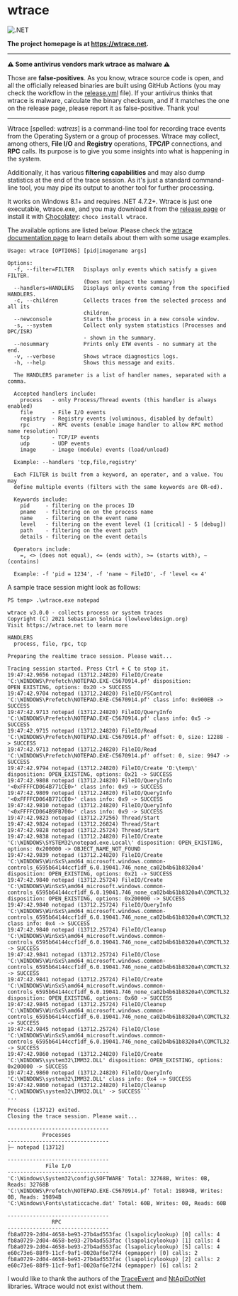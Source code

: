 
# wtrace

![.NET](https://github.com/lowleveldesign/wtrace/workflows/build/badge.svg)

**The project homepage is at <https://wtrace.net>.**

------------------------

**:warning: Some antivirus vendors mark wtrace as malware :warning:**

Those are **false-positives**. As you know, wtrace source code is open, and all the officially released binaries are built using GitHub Actions (you may check the workflow in the [release.yml](.github/workflows/release.yml) file). If your antivirus thinks that wtrace is malware, calculate the binary checksum, and if it matches the one on the release page, please report it as false-positive. Thank you!

------------------------

Wtrace [spelled: *wɪtreɪs*] is a command-line tool for recording trace events from the Operating System or a group of processes. Wtrace may collect, among others, **File I/O** and **Registry** operations, **TPC/IP** connections, and **RPC** calls. Its purpose is to give you some insights into what is happening in the system.

Additionally, it has various **filtering capabilities** and may also dump statistics at the end of the trace session. As it's just a standard command-line tool, you may pipe its output to another tool for further processing.

It works on Windows 8.1+ and requires .NET 4.7.2+. Wtrace is just one executable, wtrace.exe, and you may download it from the [release page](https://github.com/lowleveldesign/wtrace/releases) or install it with [Chocolatey](https://chocolatey.org/): `choco install wtrace`.

The available options are listed below. Please check the [wtrace documentation page](https://wtrace.net/documentation/wtrace) to learn details about them with some usage examples.

```
Usage: wtrace [OPTIONS] [pid|imagename args]

Options:
  -f, --filter=FILTER   Displays only events which satisfy a given FILTER.
                        (Does not impact the summary)
  --handlers=HANDLERS   Displays only events coming from the specified HANDLERS.
  -c, --children        Collects traces from the selected process and all its
                        children.
  --newconsole          Starts the process in a new console window.
  -s, --system          Collect only system statistics (Processes and DPC/ISR)
                        - shown in the summary.
  --nosummary           Prints only ETW events - no summary at the end.
  -v, --verbose         Shows wtrace diagnostics logs.
  -h, --help            Shows this message and exits.

  The HANDLERS parameter is a list of handler names, separated with a comma.

  Accepted handlers include:
    process   - only Process/Thread events (this handler is always enabled)
    file      - File I/O events
    registry  - Registry events (voluminous, disabled by default)
    rpc       - RPC events (enable image handler to allow RPC method name resolution)
    tcp       - TCP/IP events
    udp       - UDP events
    image     - image (module) events (load/unload)

  Example: --handlers 'tcp,file,registry'

  Each FILTER is built from a keyword, an operator, and a value. You may
  define multiple events (filters with the same keywords are OR-ed).

  Keywords include:
    pid     - filtering on the proces ID
    pname   - filtering on on the process name
    name    - filtering on the event name
    level   - filtering on the event level (1 [critical] - 5 [debug])
    path    - filtering on the event path
    details - filtering on the event details

  Operators include:
    =, <> (does not equal), <= (ends with), >= (starts with), ~ (contains)

  Example: -f 'pid = 1234', -f 'name ~ FileIO', -f 'level <= 4'
```

A sample trace session might look as follows:

```
PS temp> .\wtrace.exe notepad

wtrace v3.0.0 - collects process or system traces
Copyright (C) 2021 Sebastian Solnica (lowleveldesign.org)
Visit https://wtrace.net to learn more

HANDLERS
  process, file, rpc, tcp

Preparing the realtime trace session. Please wait...

Tracing session started. Press Ctrl + C to stop it.
19:47:42.9656 notepad (13712.24820) FileIO/Create 'C:\WINDOWS\Prefetch\NOTEPAD.EXE-C5670914.pf' disposition: OPEN_EXISTING, options: 0x20 -> SUCCESS
19:47:42.9704 notepad (13712.24820) FileIO/FSControl 'C:\WINDOWS\Prefetch\NOTEPAD.EXE-C5670914.pf' class info: 0x900EB -> SUCCESS
19:47:42.9713 notepad (13712.24820) FileIO/QueryInfo 'C:\WINDOWS\Prefetch\NOTEPAD.EXE-C5670914.pf' class info: 0x5 -> SUCCESS
19:47:42.9715 notepad (13712.24820) FileIO/Read 'C:\WINDOWS\Prefetch\NOTEPAD.EXE-C5670914.pf' offset: 0, size: 12288 -> SUCCESS
19:47:42.9713 notepad (13712.24820) FileIO/Read 'C:\WINDOWS\Prefetch\NOTEPAD.EXE-C5670914.pf' offset: 0, size: 9947 -> SUCCESS
19:47:42.9794 notepad (13712.24820) FileIO/Create 'D:\temp\' disposition: OPEN_EXISTING, options: 0x21 -> SUCCESS
19:47:42.9808 notepad (13712.24820) FileIO/QueryInfo '<0xFFFFCD064B771CE0>' class info: 0x9 -> SUCCESS
19:47:42.9809 notepad (13712.24820) FileIO/QueryInfo '<0xFFFFCD064B771CE0>' class info: 0x9 -> SUCCESS
19:47:42.9810 notepad (13712.24820) FileIO/QueryInfo '<0xFFFFCD064B9FB700>' class info: 0x9 -> SUCCESS
19:47:42.9823 notepad (13712.27256) Thread/Start
19:47:42.9824 notepad (13712.26824) Thread/Start
19:47:42.9828 notepad (13712.25724) Thread/Start
19:47:42.9838 notepad (13712.24820) FileIO/Create 'C:\WINDOWS\SYSTEM32\notepad.exe.Local\' disposition: OPEN_EXISTING, options: 0x200000 -> OBJECT_NAME_NOT_FOUND
19:47:42.9839 notepad (13712.24820) FileIO/Create 'C:\WINDOWS\WinSxS\amd64_microsoft.windows.common-controls_6595b64144ccf1df_6.0.19041.746_none_ca02b4b61b8320a4' disposition: OPEN_EXISTING, options: 0x21 -> SUCCESS
19:47:42.9840 notepad (13712.25724) FileIO/Create 'C:\WINDOWS\WinSxS\amd64_microsoft.windows.common-controls_6595b64144ccf1df_6.0.19041.746_none_ca02b4b61b8320a4\COMCTL32.dll' disposition: OPEN_EXISTING, options: 0x200000 -> SUCCESS
19:47:42.9840 notepad (13712.25724) FileIO/QueryInfo 'C:\WINDOWS\WinSxS\amd64_microsoft.windows.common-controls_6595b64144ccf1df_6.0.19041.746_none_ca02b4b61b8320a4\COMCTL32.dll' class info: 0x4 -> SUCCESS
19:47:42.9840 notepad (13712.25724) FileIO/Cleanup 'C:\WINDOWS\WinSxS\amd64_microsoft.windows.common-controls_6595b64144ccf1df_6.0.19041.746_none_ca02b4b61b8320a4\COMCTL32.dll' -> SUCCESS
19:47:42.9841 notepad (13712.25724) FileIO/Close 'C:\WINDOWS\WinSxS\amd64_microsoft.windows.common-controls_6595b64144ccf1df_6.0.19041.746_none_ca02b4b61b8320a4\COMCTL32.dll' -> SUCCESS
19:47:42.9841 notepad (13712.25724) FileIO/Create 'C:\WINDOWS\WinSxS\amd64_microsoft.windows.common-controls_6595b64144ccf1df_6.0.19041.746_none_ca02b4b61b8320a4\COMCTL32.dll' disposition: OPEN_EXISTING, options: 0x60 -> SUCCESS
19:47:42.9845 notepad (13712.25724) FileIO/Cleanup 'C:\WINDOWS\WinSxS\amd64_microsoft.windows.common-controls_6595b64144ccf1df_6.0.19041.746_none_ca02b4b61b8320a4\COMCTL32.dll' -> SUCCESS
19:47:42.9845 notepad (13712.25724) FileIO/Close 'C:\WINDOWS\WinSxS\amd64_microsoft.windows.common-controls_6595b64144ccf1df_6.0.19041.746_none_ca02b4b61b8320a4\COMCTL32.dll' -> SUCCESS
19:47:42.9860 notepad (13712.24820) FileIO/Create 'C:\WINDOWS\system32\IMM32.DLL' disposition: OPEN_EXISTING, options: 0x200000 -> SUCCESS
19:47:42.9860 notepad (13712.24820) FileIO/QueryInfo 'C:\WINDOWS\system32\IMM32.DLL' class info: 0x4 -> SUCCESS
19:47:42.9860 notepad (13712.24820) FileIO/Cleanup 'C:\WINDOWS\system32\IMM32.DLL' -> SUCCESS```
...

Process (13712) exited.
Closing the trace session. Please wait...

--------------------------------
           Processes
--------------------------------
├─ notepad [13712]

--------------------------------
            File I/O
--------------------------------
'C:\Windows\System32\config\SOFTWARE' Total: 32768B, Writes: 0B, Reads: 32768B
'C:\WINDOWS\Prefetch\NOTEPAD.EXE-C5670914.pf' Total: 19894B, Writes: 0B, Reads: 19894B
'C:\Windows\Fonts\staticcache.dat' Total: 60B, Writes: 0B, Reads: 60B

--------------------------------
              RPC
--------------------------------
fb8a0729-2d04-4658-be93-27b4ad553fac (lsapolicylookup) [0] calls: 4
fb8a0729-2d04-4658-be93-27b4ad553fac (lsapolicylookup) [1] calls: 4
fb8a0729-2d04-4658-be93-27b4ad553fac (lsapolicylookup) [5] calls: 4
e60c73e6-88f9-11cf-9af1-0020af6e72f4 (epmapper) [0] calls: 2
fb8a0729-2d04-4658-be93-27b4ad553fac (lsapolicylookup) [2] calls: 2
e60c73e6-88f9-11cf-9af1-0020af6e72f4 (epmapper) [6] calls: 2
```

I would like to thank the authors of the [TraceEvent](https://github.com/Microsoft/perfview) and [NtApiDotNet](https://github.com/googleprojectzero/sandbox-attacksurface-analysis-tools) libraries. Wtrace would not exist without them.
